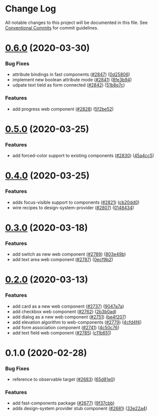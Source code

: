 # Change Log

All notable changes to this project will be documented in this file.
See [Conventional Commits](https://conventionalcommits.org) for commit guidelines.

# [0.6.0](https://github.com/Microsoft/fast-dna/compare/@microsoft/fast-components@0.5.0...@microsoft/fast-components@0.6.0) (2020-03-30)


### Bug Fixes

* attribute bindings in fast components ([#2847](https://github.com/Microsoft/fast-dna/issues/2847)) ([0d25806](https://github.com/Microsoft/fast-dna/commit/0d25806360b987a3f3c3a69dc5dd005415f70795))
* implement new boolean attribute mode ([#2841](https://github.com/Microsoft/fast-dna/issues/2841)) ([8fe3b94](https://github.com/Microsoft/fast-dna/commit/8fe3b9481b295508aaf762604f81272bb8ad2276))
* udpate text tield as form connected ([#2842](https://github.com/Microsoft/fast-dna/issues/2842)) ([51b8e7c](https://github.com/Microsoft/fast-dna/commit/51b8e7c65f8007cb0f135959c50528cc7d2905b7))


### Features

* add progress web component ([#2828](https://github.com/Microsoft/fast-dna/issues/2828)) ([5f2be52](https://github.com/Microsoft/fast-dna/commit/5f2be52738396aa1985a49eac667bd6e397abfa7))





# [0.5.0](https://github.com/Microsoft/fast-dna/compare/@microsoft/fast-components@0.4.0...@microsoft/fast-components@0.5.0) (2020-03-25)


### Features

* add forced-color support to existing components ([#2830](https://github.com/Microsoft/fast-dna/issues/2830)) ([45a4cc5](https://github.com/Microsoft/fast-dna/commit/45a4cc5e30031d617dd2b4e68604cb2f1e5f4a6e))





# [0.4.0](https://github.com/Microsoft/fast-dna/compare/@microsoft/fast-components@0.3.0...@microsoft/fast-components@0.4.0) (2020-03-25)


### Features

* adds focus-visible support to components ([#2821](https://github.com/Microsoft/fast-dna/issues/2821)) ([cb20dd0](https://github.com/Microsoft/fast-dna/commit/cb20dd0db9c82d64051890c708341e9b7cd8e11f))
* wire recipes to design-system-provider ([#2807](https://github.com/Microsoft/fast-dna/issues/2807)) ([0148434](https://github.com/Microsoft/fast-dna/commit/0148434d6ba65d620295aa3e3a61fbb2673b1a0e))





# [0.3.0](https://github.com/Microsoft/fast-dna/compare/@microsoft/fast-components@0.2.0...@microsoft/fast-components@0.3.0) (2020-03-18)


### Features

* add switch as new web component ([#2789](https://github.com/Microsoft/fast-dna/issues/2789)) ([803e49b](https://github.com/Microsoft/fast-dna/commit/803e49b))
* add text area web component ([#2787](https://github.com/Microsoft/fast-dna/issues/2787)) ([0ecf9b2](https://github.com/Microsoft/fast-dna/commit/0ecf9b2))





# [0.2.0](https://github.com/Microsoft/fast-dna/compare/@microsoft/fast-components@0.1.0...@microsoft/fast-components@0.2.0) (2020-03-13)


### Features

* add card as a new web component ([#2737](https://github.com/Microsoft/fast-dna/issues/2737)) ([9047a7a](https://github.com/Microsoft/fast-dna/commit/9047a7a))
* add checkbox web component ([#2762](https://github.com/Microsoft/fast-dna/issues/2762)) ([2b3b0ad](https://github.com/Microsoft/fast-dna/commit/2b3b0ad))
* add dialog as a new web component ([#2751](https://github.com/Microsoft/fast-dna/issues/2751)) ([be4f207](https://github.com/Microsoft/fast-dna/commit/be4f207))
* add elevation algorithm to web-components ([#2779](https://github.com/Microsoft/fast-dna/issues/2779)) ([4cfd4f4](https://github.com/Microsoft/fast-dna/commit/4cfd4f4))
* add form association component ([#2741](https://github.com/Microsoft/fast-dna/issues/2741)) ([4c50c76](https://github.com/Microsoft/fast-dna/commit/4c50c76))
* add text field web component ([#2785](https://github.com/Microsoft/fast-dna/issues/2785)) ([c11b651](https://github.com/Microsoft/fast-dna/commit/c11b651))





# 0.1.0 (2020-02-28)


### Bug Fixes

* reference to observable target ([#2683](https://github.com/Microsoft/fast-dna/issues/2683)) ([65d81e0](https://github.com/Microsoft/fast-dna/commit/65d81e0))


### Features

* add fast-components package ([#2677](https://github.com/Microsoft/fast-dna/issues/2677)) ([9f37cbb](https://github.com/Microsoft/fast-dna/commit/9f37cbb))
* adds design-system provider stub component ([#2681](https://github.com/Microsoft/fast-dna/issues/2681)) ([33e22a4](https://github.com/Microsoft/fast-dna/commit/33e22a4))
